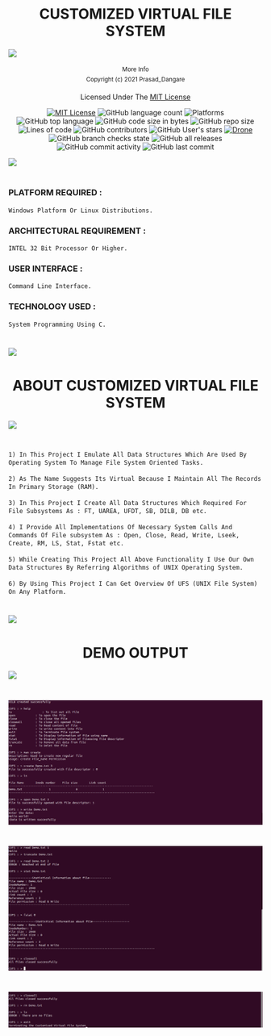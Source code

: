 <div align="center">
    <h1>CUSTOMIZED VIRTUAL FILE SYSTEM</h1>
   </div>

![](https://i.imgur.com/waxVImv.png)

<div align="center">
    <sup>More Info</sup>
    <br />
  <sup>Copyright (c) 2021 Prasad_Dangare</sup>
  
  Licensed Under The  [MIT License](https://github.com/Prasad-Yeole/Customised_Virtual_File_System/blob/main/LICENSE)
  
  [![MIT License](https://img.shields.io/badge/license-MIT-blue.svg?style=flat)](https://github.com/Prasad-Yeole/Customised_Virtual_File_System/blob/main/LICENSE)
  ![GitHub language count](https://img.shields.io/github/languages/count/Prasad-Yeole/Customised_Virtual_File_System?color=g&label=Languages)
  ![Platforms](https://img.shields.io/badge/Platforms-Linux_Windows-yellowgreen?style=flat-square)
  ![GitHub top language](https://img.shields.io/github/languages/top/Prasad-Yeole/Customised_Virtual_File_System?color=9cf)
  ![GitHub code size in bytes](https://img.shields.io/github/languages/code-size/Prasad-Yeole/Customised_Virtual_File_System)
  ![GitHub repo size](https://img.shields.io/github/repo-size/Prasad-Yeole/Customised_Virtual_File_System)
  ![Lines of code](https://img.shields.io/tokei/lines/github//Prasad-Yeole/Customised_Virtual_File_System?color=g&label=No%20Of%20Lines)
  ![GitHub contributors](https://img.shields.io/github/contributors/Prasad-Yeole/Customised_Virtual_File_System?color=red)
  ![GitHub User's stars](https://img.shields.io/github/stars/Prasad-Yeole/Customised_Virtual_File_System)
  [![Drone](https://drone.grafana.net/api/badges/grafana/grafana/status.svg)](https://github.com//Prasad-Yeole/Customised_Virtual_File_System/blob/main/CVFS.cpp)
  ![GitHub branch checks state](https://img.shields.io/github/checks-status/Prasad-Yeole/Customised_Virtual_File_System/main?color=r)
  ![GitHub all releases](https://img.shields.io/github/downloads/Prasad-Yeole/Customised_Virtual_File_System/total)
  ![GitHub commit activity](https://img.shields.io/github/commit-activity/w/Prasad-Yeole/Customised_Virtual_File_System?color=purple)
  ![GitHub last commit](https://img.shields.io/github/last-commit/Prasad-Yeole/Customised_Virtual_File_System?color=yellow)

</div>

![](https://i.imgur.com/waxVImv.png)

#

### PLATFORM REQUIRED :   
```
Windows Platform Or Linux Distributions.
```
### ARCHITECTURAL REQUIREMENT :  
```
INTEL 32 Bit Processor Or Higher.
```
### USER INTERFACE :             
```
Command Line Interface.
```
### TECHNOLOGY USED : 
```
System Programming Using C.
```
#
![](https://i.imgur.com/waxVImv.png)


<div align="center">
    <h1>ABOUT CUSTOMIZED VIRTUAL FILE SYSTEM</h1>
</div>

![](https://i.imgur.com/waxVImv.png)

#

```
1) In This Project I Emulate All Data Structures Which Are Used By Operating System To Manage File System Oriented Tasks.

2) As The Name Suggests Its Virtual Because I Maintain All The Records In Primary Storage (RAM).

3) In This Project I Create All Data Structures Which Required For File Subsystems As : FT, UAREA, UFDT, SB, DILB, DB etc.

4) I Provide All Implementations Of Necessary System Calls And Commands Of File subsystem As : Open, Close, Read, Write, Lseek, Create, RM, LS, Stat, Fstat etc.

5) While Creating This Project All Above Functionality I Use Our Own Data Structures By Referring Algorithms of UNIX Operating System.

6) By Using This Project I Can Get Overview Of UFS (UNIX File System) On Any Platform.
```

#
![](https://i.imgur.com/waxVImv.png)


<div align="center">
    <h1>DEMO OUTPUT</h1>
</div>

![](https://i.imgur.com/waxVImv.png)

#

![](https://github.com/Prasad-Yeole/Customised_Virtual_File_System/blob/main/CVFS1.png)

#

![](https://github.com/Prasad-Yeole/Customised_Virtual_File_System/blob/main/CVFS2.png)

#

![](https://github.com/Prasad-Yeole/Customised_Virtual_File_System/blob/main/CVFS3.png)
